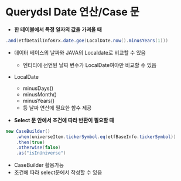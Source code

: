 # Querydsl Date 연산/Case 문

- **한 테이블에서 특정 일자의 값을 가져올 때**

```java
.and(etfDetailInfoKrx.date.goe(LocalDate.now().minusYears(1)))
```

- 데이터 베이스의 날짜와 JAVA의 Localdate로 비교할 수 있음
    - 엔티티에 선언된 날짜 변수가 LocalDate여야만 비교할 수 있음
- LocalDate
    - minusDays()
    - minusMonth()
    - minusYears()
    - 등 날짜 연산에 필요한 함수 제공

- **Select 문 안에서 조건에 따라 반환이 필요할 때**

```java
new CaseBuilder()
    .when(universeItem.tickerSymbol.eq(etfBaseInfo.tickerSymbol))
    .then(true)
    .otherwise(false)
    .as("isInUniverse")
```

- CaseBuilder 활용가능
- 조건에 따라 select문에서 작성할 수 있음